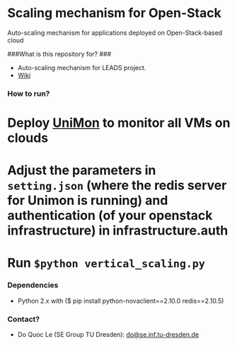 # Scaling mechanism for Open-Stack
Auto-scaling mechanism for applications deployed on Open-Stack-based cloud

###What is this repository for? ###
* Auto-scaling mechanism for LEADS project.
* [Wiki](https://github.com/leads-project/auto-scale/wiki)

### How to run? ###
# Deploy [UniMon](https://github.com/leads-project/unimon) to monitor all VMs on clouds
# Adjust the parameters in `setting.json` (where the redis server for Unimon is running) and authentication (of your openstack infrastructure) in infrastructure.auth
# Run `$python vertical_scaling.py`

### Dependencies ###
* Python 2.x with ($ pip install python-novaclient==2.10.0 redis==2.10.5)

### Contact? ###
* Do Quoc Le (SE Group TU Dresden): do@se.inf.tu-dresden.de 


